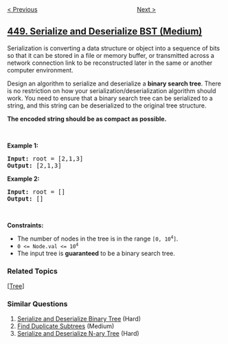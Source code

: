 <!--|This file generated by command(leetcode description); DO NOT EDIT.    |-->
<!--+----------------------------------------------------------------------+-->
<!--|@author    openset <openset.wang@gmail.com>                           |-->
<!--|@link      https://github.com/openset                                 |-->
<!--|@home      https://github.com/openset/leetcode                        |-->
<!--+----------------------------------------------------------------------+-->

[< Previous](../find-all-numbers-disappeared-in-an-array "Find All Numbers Disappeared in an Array")
　　　　　　　　　　　　　　　　
[Next >](../delete-node-in-a-bst "Delete Node in a BST")

## [449. Serialize and Deserialize BST (Medium)](https://leetcode.com/problems/serialize-and-deserialize-bst "序列化和反序列化二叉搜索树")

<p>Serialization is converting a data structure or object into a sequence of bits so that it can be stored in a file or memory buffer, or transmitted across a network connection link to be reconstructed later in the same or another computer environment.</p>

<p>Design an algorithm to serialize and deserialize a <b>binary search tree</b>. There is no restriction on how your serialization/deserialization algorithm should work. You need to ensure that a binary search tree can be serialized to a string, and this string can be deserialized to the original tree structure.</p>

<p><b>The encoded string should be as compact as possible.</b></p>

<p>&nbsp;</p>
<p><strong>Example 1:</strong></p>
<pre><strong>Input:</strong> root = [2,1,3]
<strong>Output:</strong> [2,1,3]
</pre><p><strong>Example 2:</strong></p>
<pre><strong>Input:</strong> root = []
<strong>Output:</strong> []
</pre>
<p>&nbsp;</p>
<p><strong>Constraints:</strong></p>

<ul>
	<li>The number of nodes in the tree is in the range <code>[0, 10<sup>4</sup>]</code>.</li>
	<li><code>0 &lt;= Node.val &lt;= 10<sup>4</sup></code></li>
	<li>The input tree is <strong>guaranteed</strong> to be a binary search tree.</li>
</ul>

### Related Topics
  [[Tree](../../tag/tree/README.md)]

### Similar Questions
  1. [Serialize and Deserialize Binary Tree](../serialize-and-deserialize-binary-tree) (Hard)
  1. [Find Duplicate Subtrees](../find-duplicate-subtrees) (Medium)
  1. [Serialize and Deserialize N-ary Tree](../serialize-and-deserialize-n-ary-tree) (Hard)
